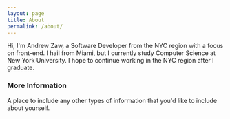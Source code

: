 ```yaml
---
layout: page
title: About
permalink: /about/
---
```


Hi, I'm Andrew Zaw, a Software Developer from the NYC region with a focus on front-end. I hail from Miami, but I currently study Computer Science at New York University. I hope to continue working in the NYC region after I graduate.

### More Information

A place to include any other types of information that you'd like to include about yourself.

